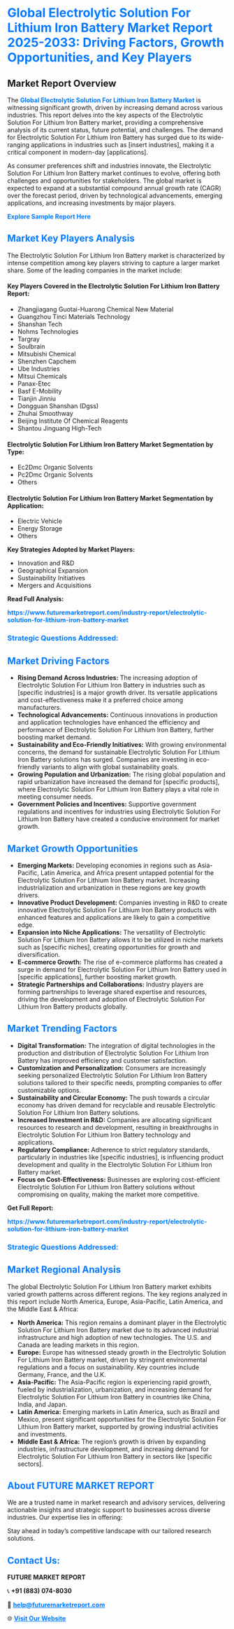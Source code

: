 <h1 style="color: #007BFF;">Global Electrolytic Solution For Lithium Iron Battery Market Report 2025-2033: Driving Factors, Growth Opportunities, and Key Players</h1>

<section id="overview">
<h2>Market Report Overview</h2>
<p>The <a href="https://www.futuremarketreport.com/industry-report/electrolytic-solution-for-lithium-iron-battery-market" style="color: #007BFF; text-decoration: none;"><strong>Global Electrolytic Solution For Lithium Iron Battery Market</strong></a> is witnessing significant growth, driven by increasing demand across various industries. This report delves into the key aspects of the Electrolytic Solution For Lithium Iron Battery market, providing a comprehensive analysis of its current status, future potential, and challenges. The demand for Electrolytic Solution For Lithium Iron Battery has surged due to its wide-ranging applications in industries such as [insert industries], making it a critical component in modern-day [applications].</p>
<p>As consumer preferences shift and industries innovate, the Electrolytic Solution For Lithium Iron Battery market continues to evolve, offering both challenges and opportunities for stakeholders. The global market is expected to expand at a substantial compound annual growth rate (CAGR) over the forecast period, driven by technological advancements, emerging applications, and increasing investments by major players.</p>
</section>

<section id="overview">
<p><a href="https://www.futuremarketreport.com/request-sample/reportId=31234" style="color: #007BFF; text-decoration: none;"><strong>Explore Sample Report Here</strong></a></p>
</section>

<section id="key-players">
<h2 style="color: #007BFF;">Market Key Players Analysis</h2>
<p>The Electrolytic Solution For Lithium Iron Battery market is characterized by intense competition among key players striving to capture a larger market share. Some of the leading companies in the market include:</p>
<h4>Key Players Covered in the Electrolytic Solution For Lithium Iron Battery Report:</h4>
<ul><li>Zhangjiagang Guotai-Huarong Chemical New Material</li><li>Guangzhou Tinci Materials Technology</li><li>Shanshan Tech</li><li>Nohms Technologies</li><li>Targray</li><li>Soulbrain</li><li>Mitsubishi Chemical</li><li>Shenzhen Capchem</li><li>Ube Industries</li><li>Mitsui Chemicals</li><li>Panax-Etec</li><li>Basf E-Mobility</li><li>Tianjin Jinniu</li><li>Dongguan Shanshan (Dgss)</li><li>Zhuhai Smoothway</li><li>Beijing Institute Of Chemical Reagents</li><li>Shantou Jinguang High-Tech</li></ul>
<h4>Electrolytic Solution For Lithium Iron Battery Market Segmentation by Type:</h4>
<ul><li>Ec2Dmc Organic Solvents</li><li>Pc2Dmc Organic Solvents</li><li>Others</li></ul>

<h4>Electrolytic Solution For Lithium Iron Battery Market Segmentation by Application:</h4>
<ul><li>Electric Vehicle</li><li>Energy Storage</li><li>Others</li></ul>
<p><strong>Key Strategies Adopted by Market Players:</strong></p>
<ul>
<li>Innovation and R&D</li>
<li>Geographical Expansion</li>
<li>Sustainability Initiatives</li>
<li>Mergers and Acquisitions</li>
</ul>
</section>

<section>
<p><strong>Read Full Analysis: </strong></p><a href="https://www.futuremarketreport.com/industry-report/electrolytic-solution-for-lithium-iron-battery-market" style="color: #007BFF; text-decoration: none;"><strong>https://www.futuremarketreport.com/industry-report/electrolytic-solution-for-lithium-iron-battery-market</strong></a>
<h3 style="color: #007BFF;">Strategic Questions Addressed:</h3>
</section>

<section id="driving-factors">
<h2 style="color: #007BFF;">Market Driving Factors</h2>
<ul>
<li><strong>Rising Demand Across Industries:</strong> The increasing adoption of Electrolytic Solution For Lithium Iron Battery in industries such as [specific industries] is a major growth driver. Its versatile applications and cost-effectiveness make it a preferred choice among manufacturers.</li>
<li><strong>Technological Advancements:</strong> Continuous innovations in production and application technologies have enhanced the efficiency and performance of Electrolytic Solution For Lithium Iron Battery, further boosting market demand.</li>
<li><strong>Sustainability and Eco-Friendly Initiatives:</strong> With growing environmental concerns, the demand for sustainable Electrolytic Solution For Lithium Iron Battery solutions has surged. Companies are investing in eco-friendly variants to align with global sustainability goals.</li>
<li><strong>Growing Population and Urbanization:</strong> The rising global population and rapid urbanization have increased the demand for [specific products], where Electrolytic Solution For Lithium Iron Battery plays a vital role in meeting consumer needs.</li>
<li><strong>Government Policies and Incentives:</strong> Supportive government regulations and incentives for industries using Electrolytic Solution For Lithium Iron Battery have created a conducive environment for market growth.</li>
</ul>
</section>

<section id="growth-opportunities">
<h2 style="color: #007BFF;">Market Growth Opportunities</h2>
<ul>
<li><strong>Emerging Markets:</strong> Developing economies in regions such as Asia-Pacific, Latin America, and Africa present untapped potential for the Electrolytic Solution For Lithium Iron Battery market. Increasing industrialization and urbanization in these regions are key growth drivers.</li>
<li><strong>Innovative Product Development:</strong> Companies investing in R&D to create innovative Electrolytic Solution For Lithium Iron Battery products with enhanced features and applications are likely to gain a competitive edge.</li>
<li><strong>Expansion into Niche Applications:</strong> The versatility of Electrolytic Solution For Lithium Iron Battery allows it to be utilized in niche markets such as [specific niches], creating opportunities for growth and diversification.</li>
<li><strong>E-commerce Growth:</strong> The rise of e-commerce platforms has created a surge in demand for Electrolytic Solution For Lithium Iron Battery used in [specific applications], further boosting market growth.</li>
<li><strong>Strategic Partnerships and Collaborations:</strong> Industry players are forming partnerships to leverage shared expertise and resources, driving the development and adoption of Electrolytic Solution For Lithium Iron Battery products globally.</li>
</ul>
</section>

<section id="trending-factors">
<h2 style="color: #007BFF;">Market Trending Factors</h2>
<ul>
<li><strong>Digital Transformation:</strong> The integration of digital technologies in the production and distribution of Electrolytic Solution For Lithium Iron Battery has improved efficiency and customer satisfaction.</li>
<li><strong>Customization and Personalization:</strong> Consumers are increasingly seeking personalized Electrolytic Solution For Lithium Iron Battery solutions tailored to their specific needs, prompting companies to offer customizable options.</li>
<li><strong>Sustainability and Circular Economy:</strong> The push towards a circular economy has driven demand for recyclable and reusable Electrolytic Solution For Lithium Iron Battery solutions.</li>
<li><strong>Increased Investment in R&D:</strong> Companies are allocating significant resources to research and development, resulting in breakthroughs in Electrolytic Solution For Lithium Iron Battery technology and applications.</li>
<li><strong>Regulatory Compliance:</strong> Adherence to strict regulatory standards, particularly in industries like [specific industries], is influencing product development and quality in the Electrolytic Solution For Lithium Iron Battery market.</li>
<li><strong>Focus on Cost-Effectiveness:</strong> Businesses are exploring cost-efficient Electrolytic Solution For Lithium Iron Battery solutions without compromising on quality, making the market more competitive.</li>
</ul>
</section>

<section>
<p><strong>Get Full Report: </strong></p><a href="https://www.futuremarketreport.com/industry-report/electrolytic-solution-for-lithium-iron-battery-market" style="color: #007BFF; text-decoration: none;"><strong>https://www.futuremarketreport.com/industry-report/electrolytic-solution-for-lithium-iron-battery-market</strong></a>
<h3 style="color: #007BFF;">Strategic Questions Addressed:</h3>
</section>


<section id="regional-analysis">
<h2 style="color: #007BFF;">Market Regional Analysis</h2>
<p>The global Electrolytic Solution For Lithium Iron Battery market exhibits varied growth patterns across different regions. The key regions analyzed in this report include North America, Europe, Asia-Pacific, Latin America, and the Middle East & Africa:</p>
<ul>
<li><strong>North America:</strong> This region remains a dominant player in the Electrolytic Solution For Lithium Iron Battery market due to its advanced industrial infrastructure and high adoption of new technologies. The U.S. and Canada are leading markets in this region.</li>
<li><strong>Europe:</strong> Europe has witnessed steady growth in the Electrolytic Solution For Lithium Iron Battery market, driven by stringent environmental regulations and a focus on sustainability. Key countries include Germany, France, and the U.K.</li>
<li><strong>Asia-Pacific:</strong> The Asia-Pacific region is experiencing rapid growth, fueled by industrialization, urbanization, and increasing demand for Electrolytic Solution For Lithium Iron Battery in countries like China, India, and Japan.</li>
<li><strong>Latin America:</strong> Emerging markets in Latin America, such as Brazil and Mexico, present significant opportunities for the Electrolytic Solution For Lithium Iron Battery market, supported by growing industrial activities and investments.</li>
<li><strong>Middle East & Africa:</strong> The region’s growth is driven by expanding industries, infrastructure development, and increasing demand for Electrolytic Solution For Lithium Iron Battery in sectors like [specific sectors].</li>
</ul>
</section>

<footer>
<h2 style="color: #007BFF;">About FUTURE MARKET REPORT</h2>
<p>We are a trusted name in market research and advisory services, delivering actionable insights and strategic support to businesses across diverse industries. Our expertise lies in offering:</p>

<p>Stay ahead in today’s competitive landscape with our tailored research solutions.</p>

<h2 style="color: #007BFF;">Contact Us:</h2>
<p><strong>FUTURE MARKET REPORT</strong></p>
<p>📞 <strong>+91 (883) 074-8030</strong></p>
<p>📧 <strong><a href="mailto:help@futuremarketreport.com" style="color: #007BFF;">help@futuremarketreport.com</a></strong></p>
<p>🌐 <strong><a href="https://www.futuremarketreport.com/" style="color: #007BFF;">Visit Our Website</a></strong></p>
</footer>